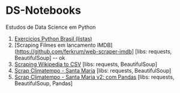 # DS-Notebooks
Estudos de Data Science em Python

1. [Exercicios Python Brasil (listas)](https://github.com/ferkrum/DS-Notebooks/blob/6e150ffffc0141e4e45f8a16f751298d7cb2bf3f/Exercicios%20Python%20Brasil%20Listas%20(1%20a%2018%20de%2024)%20.ipynb)
2. [Scraping Filmes em lancamento IMDB](https://github.com/ferkrum/web-scraper-imdb] [libs: requests, BeautifulSoup] -- ok
3. [Scraping Wikipedia to CSV](https://github.com/ferkrum/DS-Notebooks/blob/main/Web%20Scraping%20Wikipedia%20to%20Dataframe%20(com%20Python%20e%20BeautifulSoup).ipynb) [libs: requests, BeautifulSoup]
4. [Scrap Climatempo - Santa Maria](https://github.com/ferkrum/DS-Notebooks/blob/b674a96a3eb3d5ed861dc6aa97b4a41f5ee0a63e/Scrap%20Climatempo%20SM.ipynb) [libs: requests, BeautifulSoup]
5. [Scrap Climatempo - Santa Maria v2: com Pandas](https://github.com/ferkrum/DS-Notebooks/blob/b674a96a3eb3d5ed861dc6aa97b4a41f5ee0a63e/Scrap%20Climatempo%20+%20Climate-data%20V2%20(com%20Python%20BeautifulSoup%20e%20Pandas).ipynb) [libs: requests, BeautifulSoup, Pandas]
